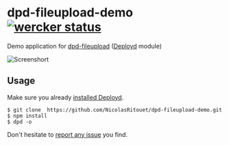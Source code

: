 # dpd-fileupload-demo [![wercker status](https://app.wercker.com/status/311cc3adc4a5a3167be69f593f4e6e58/s/ "wercker status")](https://app.wercker.com/project/bykey/311cc3adc4a5a3167be69f593f4e6e58)

Demo application for [dpd-fileupload](https://github.com/NicolasRitouet/dpd-fileupload/) ([Deployd](http://deployd.com/) module)

![Screenshort](https://raw2.github.com/NicolasRitouet/nicolasritouet.github.io/master/images/screenshot-dpd-fileupload-demo.png)

## Usage
Make sure you already [installed Deployd](http://deployd.com/download.html).
``` shell
$ git clone  https://github.com/NicolasRitouet/dpd-fileupload-demo.git
$ npm install
$ dpd -o

```

Don't hesitate to [report any issue](https://github.com/NicolasRitouet/dpd-fileupload-demo/issues/new) you find.

